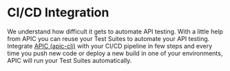 # CI/CD Integration

We understand how difficult it gets to automate API testing. With a little help from APIC you can reuse your Test Suites to automate your API testing. Integrate [APIC \(apic-cli\)](https://github.com/apic-apps/apic-cli) with your CI/CD pipeline in few steps and every time you push new code or deploy a new build in one of your environments, APIC will run your Test Suites automatically.

